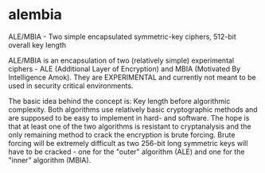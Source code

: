 alembia
=======

ALE/MBIA - Two simple encapsulated symmetric-key ciphers, 512-bit overall key length

ALE/MBIA is an encapsulation of two (relatively simple) experimental ciphers - ALE (Additional Layer of Encryption)
and MBIA (Motivated By Intelligence Amok). They are EXPERIMENTAL and currently not meant to be used in security
critical environments.

The basic idea behind the concept is: Key length before algorithmic complexity.
Both algorithms use relatively basic cryptographic methods and are supposed to be easy to implement in hard- and
software. The hope is that at least one of the two algorithms is resistant to cryptanalysis and the only remaining
method to crack the encryption is brute forcing. Brute forcing will be extremely difficult as two 256-bit long
symmetric keys will have to be cracked - one for the "outer" algorithm (ALE) and one for the "inner" algorithm (MBIA).
  